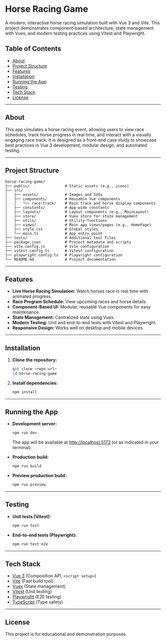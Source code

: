 # Horse Racing Game

A modern, interactive horse racing simulation built with Vue 3 and Vite. This project demonstrates component-based architecture, state management with Vuex, and modern testing practices using Vitest and Playwright.

## Table of Contents

- [About](#about)
- [Project Structure](#project-structure)
- [Features](#features)
- [Installation](#installation)
- [Running the App](#running-the-app)
- [Testing](#testing)
- [Tech Stack](#tech-stack)
- [License](#license)

---

## About

This app simulates a horse racing event, allowing users to view race schedules, track horse progress in real time, and interact with a visually engaging race track. It is designed as a front-end case study to showcase best practices in Vue 3 development, modular design, and automated testing.

---

## Project Structure

```
horse-racing-game/
├── public/                # Static assets (e.g., icons)
├── src/
│   ├── assets/            # Images and SVGs
│   ├── components/        # Reusable Vue components
│   │   └── race-track/    # Race track and horse display components
│   ├── constants/         # App-wide constants
│   ├── layouts/           # Layout components (e.g., MainLayout)
│   ├── store/             # Vuex store for state management
│   ├── utils/             # Utility functions
│   ├── views/             # Main app views/pages (e.g., HomePage)
│   ├── style.css          # Global styles
│   └── main.ts            # App entry point
├── tests/                 # Additional test files
├── package.json           # Project metadata and scripts
├── vite.config.js         # Vite configuration
├── vitest.config.ts       # Vitest configuration
├── playwright.config.ts   # Playwright configuration
└── README.md              # Project documentation
```

---

## Features

- **Live Horse Racing Simulation:** Watch horses race in real time with animated progress.
- **Race Program Schedule:** View upcoming races and horse details.
- **Component-Based UI:** Modular, reusable Vue components for easy maintenance.
- **State Management:** Centralized state using Vuex.
- **Modern Testing:** Unit and end-to-end tests with Vitest and Playwright.
- **Responsive Design:** Works well on desktop and mobile devices.

---

## Installation

1. **Clone the repository:**
   ```sh
   git clone <repo-url>
   cd horse-racing-game
   ```

2. **Install dependencies:**
   ```sh
   npm install
   ```

---

## Running the App

- **Development server:**
  ```sh
  npm run dev
  ```
  The app will be available at [http://localhost:5173](http://localhost:5173) (or as indicated in your terminal).

- **Production build:**
  ```sh
  npm run build
  ```

- **Preview production build:**
  ```sh
  npm run preview
  ```

---

## Testing

- **Unit tests (Vitest):**
  ```sh
  npm run test
  ```

- **End-to-end tests (Playwright):**
  ```sh
  npm run test:e2e
  ```

---

## Tech Stack

- [Vue 3](https://vuejs.org/) (Composition API, `<script setup>`)
- [Vite](https://vitejs.dev/) (Fast build tool)
- [Vuex](https://vuex.vuejs.org/) (State management)
- [Vitest](https://vitest.dev/) (Unit testing)
- [Playwright](https://playwright.dev/) (E2E testing)
- [TypeScript](https://www.typescriptlang.org/) (Type safety)

---

## License

This project is for educational and demonstration purposes.
